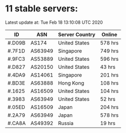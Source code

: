 # 11 stable servers:

Latest update at: Tue Feb 18 13:10:08 UTC 2020

| ID | ASN | Server Country | Online |
| -- | --- | -------------- | ------ |
| #.D09B | AS174 | United States | 578 hrs |
| #.7F1D | AS63949 | Singapore | 749 hrs |
| #.9FC3 | AS53889 | United States | 596 hrs |
| #.D827 | AS20150 | United States | 43 hrs |
| #.4DA9 | AS14061 | Singapore | 201 hrs |
| #.BD3E | AS63888 | Hong Kong | 108 hrs |
| #.1625 | AS16509 | United States | 104 hrs |
| #.3983 | AS63949 | United States | 52 hrs |
| #.05ED | AS16509 | Japan | 204 hrs |
| #.2A79 | AS63949 | Japan | 578 hrs |
| #.CA8A | AS49392 | Russia | 19 hrs |

